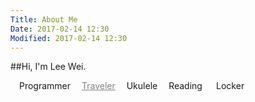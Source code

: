 ```yaml
---
Title: About Me
Date: 2017-02-14 12:30
Modified: 2017-02-14 12:30
---
```

<link href="//maxcdn.bootstrapcdn.com/font-awesome/4.2.0/css/font-awesome.min.css" rel="stylesheet">

##Hi, I'm Lee Wei.
  
<i class="fa fa-lg fa-terminal" style="padding-right:1em"></i> Programmer
<a href="https://www.flickr.com/photos/10280407@N02/" target="_blank" title="Flickr" style="color:gray"><i class="fa fa-lg fa-camera" style="padding-right:1em"></i>Traveler</a>
<i class="fa fa-lg fa-music" style="padding-right:1em"></i> Ukulele
<i class="fa fa-lg fa-book" style="padding-right:1em"></i> Reading
<i class="fa fa-lg fa-lock" style="padding-right:1.3em"></i> Locker